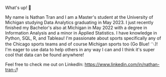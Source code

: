 What's up! 👋 

My name is Nathan Tran and I am a Master's student at the University of Michigan studying Data Analytics graduating in May 2023. 
I just recently finished my Bachelor's also at Michigan in May 2022 with a degree in Information Analysis and a minor in Applied Statistics.
I have knowledge in Python, SQL, R, and Tableau!
I'm passionate about sports specifically any of the Chicago sports teams and of course Michigan sports too (Go Blue! 〽️)! 
I'm eager to use data to help others in any way I can and I think it's super cool that data can be found anywhere!


Feel free to check me out on LinkedIn: https://www.linkedin.com/in/nathan-tran-/!
